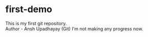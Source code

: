 # first-demo
This is my first git repository.
<br>
Author - Ansh Upadhayay (Git)
I'm not making any progress now.
